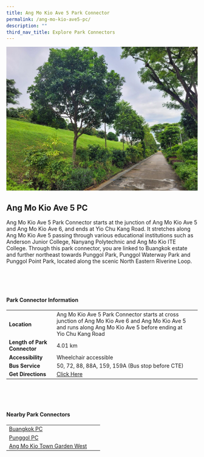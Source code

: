 ```yaml
---
title: Ang Mo Kio Ave 5 Park Connector
permalink: /ang-mo-kio-ave5-pc/
description: ""
third_nav_title: Explore Park Connectors
---
```

![](/images/punggolpc.jpg)

## Ang Mo Kio Ave 5 PC

Ang Mo Kio Ave 5 Park Connector starts at the junction of Ang Mo Kio Ave 5 and Ang Mo Kio Ave 6, and ends at Yio Chu Kang Road. It stretches along Ang Mo Kio Ave 5 passing through various educational institutions such as Anderson Junior College, Nanyang Polytechnic and Ang Mo Kio ITE College. Through this park connector, you are linked to Buangkok estate and further northeast towards Punggol Park, Punggol Waterway Park and Punggol Point Park, located along the scenic North Eastern Riverine Loop. 

<br>
<br>
<br>

#### Park Connector Information
|  |  |  |
| -------- | -------- | -------- |
| **Location** | Ang Mo Kio Ave 5 Park Connector starts at cross junction of Ang Mo Kio Ave 6 and Ang Mo Kio Ave 5 and runs along Ang Mo Kio Ave 5 before ending at Yio Chu Kang Road |  |
| **Length of Park Connector** | 4.01 km   |  |
| **Accessibility** | Wheelchair accessible | |
| **Bus Service** | 50, 72, 88, 88A, 159, 159A (Bus stop before CTE) | |
| **Get Directions** | [Click Here](https://www.onemap.gov.sg/main/v2/?lat=1.3791531014429996&amp;lng=103.87639730916995) | 

<br>
<br>
<br>	

#### Nearby Park Connectors
|   |  |  |
| -------- | -------- | -------- |
|[Buangkok PC](https://www.nparks.gov.sg/gardens-parks-and-nature/park-connector-network/buangkok-pc)| | |
| [Punggol PC](https://www.nparks.gov.sg/gardens-parks-and-nature/park-connector-network/punggol-pc)| | |
| [Ang Mo Kio Town Garden West](https://www.nparks.gov.sg/gardens-parks-and-nature/park-connector-network/ang-mo-kio-town-garden-west)| | |